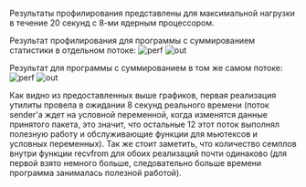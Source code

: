 Результаты профилирования представлены для максимальной нагрузки в течение 20 секунд с 8-ми ядерным процессором.

Результат профилирования для программы с суммированием статистики в отдельном потоке:
![perf](https://github.com/Gorruy/sniffer/assets/83616301/3a702e3b-d82b-48a7-8be6-8f679526ae7c)
![out](https://github.com/Gorruy/sniffer/assets/83616301/3d38c424-e52a-4531-aff7-2425b86a08c7)

Результат для программы с суммированием в том же самом потоке:
![perf](https://github.com/Gorruy/sniffer/assets/83616301/095be52a-7af5-402e-b7ea-e2d8cf5e9f08)
![out](https://github.com/Gorruy/sniffer/assets/83616301/97b8dec3-4f57-446c-ab75-799f82ce1e7e)

Как видно из предоставленных выше графиков, первая реализация утилиты провела в ожидании 8 секунд реального времени (поток sender'а ждет на условной переменной, когда изменятся данные принятого пакета, это значит, что остальные 12 этот поток выполнял полезную работу и обслуживающие функции для мьютексов и условных переменных). Так же стоит заметить, что количество семплов внутри функции recvfrom для обоих реализаций почти одинаково (для первой взято немного больше, следовательно больше времени программа занималась полезной работой).
